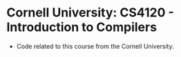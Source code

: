 # Cornell University: CS4120 - Introduction to Compilers
* Code related to this course from the Cornell University.
